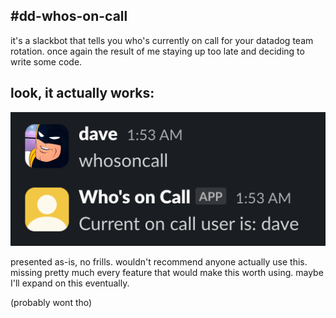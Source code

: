 #dd-whos-on-call
---
it's a slackbot that tells you who's currently on call for your datadog team rotation.
once again the result of me staying up too late and deciding to write some code.

## look, it actually works:

![look it works](who.png)

presented as-is, no frills. wouldn't recommend anyone actually use this. missing pretty much every feature that would make this worth using. maybe I'll expand on this eventually.

(probably wont tho)
